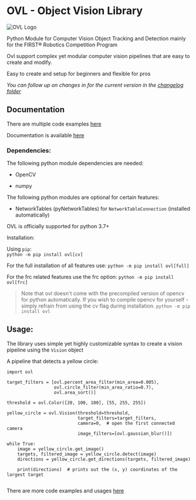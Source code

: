 # OVL - Object Vision Library

![OVL Logo](https://user-images.githubusercontent.com/45563197/76566629-d4301300-64b5-11ea-9868-40ecde73dcaa.png)

Python Module for Computer Vision Object Tracking and Detection mainly for the FIRST® Robotics Competition Program

Ovl support complex yet modular computer vision pipelines that are easy to create and modify.

Easy to create and setup for beginners and flexible for pros

*You can follow up on changes in for the current version in
the [changelog folder](https://github.com/1937Elysium/Ovl-Python/tree/master/changelogs)*

## Documentation

There are multiple code examples [here](https://github.com/1937Elysium/Ovl-Python/tree/master/code%20examples)

Documentation is available [here](https://ovl.readthedocs.io/)

### Dependencies:

The following python module dependencies are needed:

- OpenCV

- numpy

The following python modules are optional for certain features:

- NetworkTables (pyNetworkTables) for `NetworkTableConnection` (installed automatically)

OVL is officially supported for python 3.7+

Installation:

Using `pip`:
<br>
`python -m pip install ovl[cv]`

For the full installation of all features use:
`python -m pip install ovl[full]`

For the frc related features use the frc option:
`python -m pip install ovl[frc]`

> Note that ovl doesn't come with the precompiled version of
> opencv for python automatically. If you wish to compile opencv for yourself -
> simply refrain from using the cv flag during installation.
> `python -m pip install ovl`

## Usage:

The library uses simple yet highly customizable syntax to create a vision pipeline using the `Vision` object

A pipeline that detects a yellow circle:

```
import ovl

target_filters = [ovl.percent_area_filter(min_area=0.005),
                  ovl.circle_filter(min_area_ratio=0.7),
                  ovl.area_sort()]

threshold = ovl.Color([20, 100, 100], [55, 255, 255])

yellow_circle = ovl.Vision(threshold=threshold,
                           target_filters=target_filters,
                           camera=0,  # open the first connected camera
                           image_filters=[ovl.gaussian_blur()])

while True:
    image = yellow_circle.get_image()
    targets, filtered_image = yellow_circle.detect(image)
    directions = yellow_circle.get_directions(targets, filtered_image)

    print(directions)  # prints out the (x, y) coordinates of the largest target


```

There are more code examples and usages [here](https://github.com/1937Elysium/Ovl-Python/tree/master/code%20examples)
